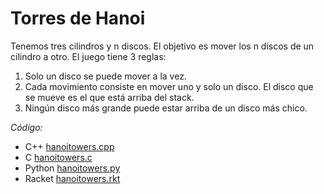 # Torres de Hanoi

Tenemos tres cilindros y n discos. El objetivo es mover los n discos de un cilindro a otro. El juego tiene 3 reglas:

1. Solo un disco se puede mover a la vez.
2. Cada movimiento consiste en mover uno y solo un disco. El disco que se mueve es el que está arriba del stack.
3. Ningún disco más grande puede estar arriba de un disco más chico.

_Código:_ 
- C++ [hanoitowers.cpp](../Torres-de-Hanoi/hanoitowers.cpp)
- C [hanoitowers.c](../Torres-de-Hanoi/hanoitowers.c)
- Python [hanoitowers.py](../Torres-de-Hanoi/hanoitowers.py)
- Racket [hanoitowers.rkt](../Torres-de-Hanoi/hanoitowers.rkt)
